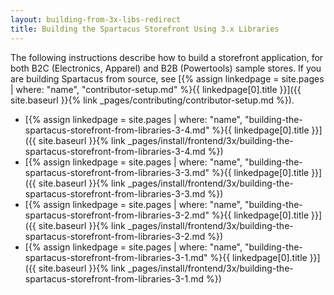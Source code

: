 ```yaml
---
layout: building-from-3x-libs-redirect
title: Building the Spartacus Storefront Using 3.x Libraries
---
```


The following instructions describe how to build a storefront application, for both B2C (Electronics, Apparel) and B2B (Powertools) sample stores. If you are building Spartacus from source, see [{% assign linkedpage = site.pages | where: "name", "contributor-setup.md" %}{{ linkedpage[0].title }}]({{ site.baseurl }}{% link _pages/contributing/contributor-setup.md %}).

- [{% assign linkedpage = site.pages | where: "name", "building-the-spartacus-storefront-from-libraries-3-4.md" %}{{ linkedpage[0].title }}]({{ site.baseurl }}{% link _pages/install/frontend/3x/building-the-spartacus-storefront-from-libraries-3-4.md %})
- [{% assign linkedpage = site.pages | where: "name", "building-the-spartacus-storefront-from-libraries-3-3.md" %}{{ linkedpage[0].title }}]({{ site.baseurl }}{% link _pages/install/frontend/3x/building-the-spartacus-storefront-from-libraries-3-3.md %})
- [{% assign linkedpage = site.pages | where: "name", "building-the-spartacus-storefront-from-libraries-3-2.md" %}{{ linkedpage[0].title }}]({{ site.baseurl }}{% link _pages/install/frontend/3x/building-the-spartacus-storefront-from-libraries-3-2.md %})
- [{% assign linkedpage = site.pages | where: "name", "building-the-spartacus-storefront-from-libraries-3-1.md" %}{{ linkedpage[0].title }}]({{ site.baseurl }}{% link _pages/install/frontend/3x/building-the-spartacus-storefront-from-libraries-3-1.md %})
